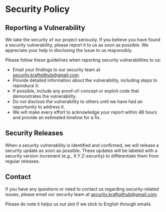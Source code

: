 # Security Policy

## Reporting a Vulnerability

We take the security of our project seriously. If you believe you have found a security vulnerability, please report it to us as soon as possible. We appreciate your help in disclosing the issue to us responsibly.

Please follow these guidelines when reporting security vulnerabilities to us:

- Email your findings to our security team at [security.kraftgithub@gmail.com](mailto:security.kraftgithub@gmail.com).
- Provide detailed information about the vulnerability, including steps to reproduce it.
- If possible, include any proof-of-concept or exploit code that demonstrates the vulnerability.
- Do not disclose the vulnerability to others until we have had an opportunity to address it.
- We will make every effort to acknowledge your report within 48 hours and provide an estimated timeline for a fix.


## Security Releases

When a security vulnerability is identified and confirmed, we will release a security update as soon as possible. These updates will be labeled with a security version increment (e.g., X.Y.Z-security) to differentiate them from regular releases.


## Contact

If you have any questions or need to contact us regarding security-related issues, please email our security team at [security.kraftgithub@gmail.com](mailto:security.kraftgithub@gmail.com).

Please do note it helps us out alot if we stick to English through emails.
